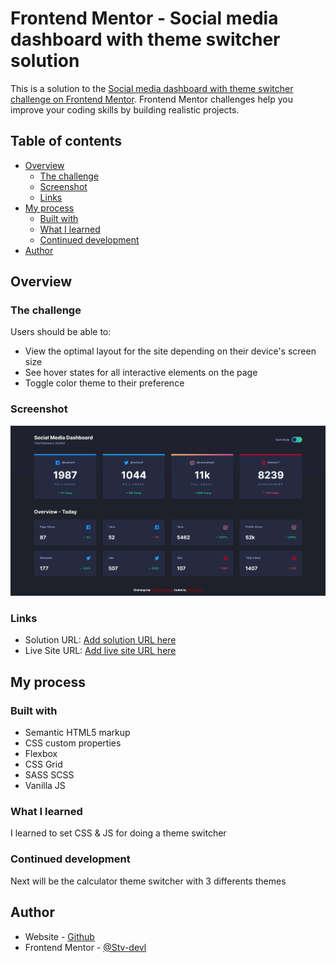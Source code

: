 # Frontend Mentor - Social media dashboard with theme switcher solution

This is a solution to the [Social media dashboard with theme switcher challenge on Frontend Mentor](https://www.frontendmentor.io/challenges/social-media-dashboard-with-theme-switcher-6oY8ozp_H). Frontend Mentor challenges help you improve your coding skills by building realistic projects.

## Table of contents

- [Overview](#overview)
  - [The challenge](#the-challenge)
  - [Screenshot](#screenshot)
  - [Links](#links)
- [My process](#my-process)
  - [Built with](#built-with)
  - [What I learned](#what-i-learned)
  - [Continued development](#continued-development)
- [Author](#author)

## Overview

### The challenge

Users should be able to:

- View the optimal layout for the site depending on their device's screen size
- See hover states for all interactive elements on the page
- Toggle color theme to their preference

### Screenshot

![](./Screenshot/Screenshot%20social%20media%20dashboard%20with%20theme%20switcher.png)

### Links

- Solution URL: [Add solution URL here](https://github.com/Stv-devl/Social-media-dashboard-with-theme-switcher)
- Live Site URL: [Add live site URL here](https://stv-devl.github.io/Social-media-dashboard-with-theme-switcher/)

## My process

### Built with

- Semantic HTML5 markup
- CSS custom properties
- Flexbox
- CSS Grid
- SASS SCSS
- Vanilla JS

### What I learned

I learned to set CSS & JS for doing a theme switcher

### Continued development

Next will be the calculator theme switcher with 3 differents themes

## Author

- Website - [Github](https://github.com/Stv-devl)
- Frontend Mentor - [@Stv-devl](https://www.frontendmentor.io/profile/Stv-devl)
